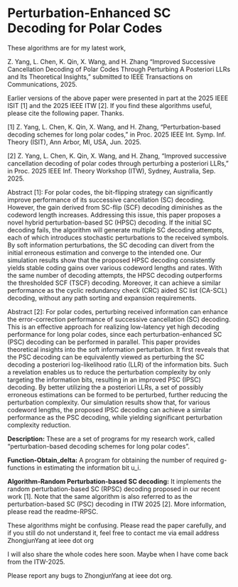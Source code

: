 # Perturbation-Enhanced SC Decoding for Polar Codes


These algorithms are for my latest work,


Z. Yang, L. Chen, K. Qin, X. Wang, and H. Zhang “Improved Successive Cancellation Decoding of Polar Codes Through Perturbing A Posteriori LLRs and Its Theoretical Insights,” submitted to IEEE Transactions on Communications, 2025.


Earlier versions of the above paper were presented in part at the 2025 IEEE ISIT [1] and the 2025 IEEE ITW [2]. If you find these algorithms useful, please cite the following paper. Thanks.


[1] Z. Yang, L. Chen, K. Qin, X. Wang, and H. Zhang, “Perturbation-based decoding schemes for long polar codes,” in Proc. 2025 IEEE Int. Symp. Inf. Theory (ISIT), Ann Arbor, MI, USA, Jun. 2025.

[2] Z. Yang, L. Chen, K. Qin, X. Wang, and H. Zhang, “Improved successive cancellation decoding of polar codes through perturbing a posteriori LLRs,” in Proc. 2025 IEEE Inf. Theory Workshop (ITW), Sydney, Australia, Sep. 2025.


Abstract [1]: For polar codes, the bit-flipping strategy can significantly improve performance of its successive cancellation (SC) decoding. However, the gain derived from SC-flip (SCF) decoding diminishes as the codeword length increases. Addressing this issue, this paper proposes a novel hybrid perturbation-based SC (HPSC) decoding. If the initial SC decoding fails, the algorithm will generate multiple SC decoding attempts, each of which introduces stochastic perturbations to the received symbols. By soft information perturbations, the SC decoding can divert from the initial erroneous estimation and converge to the intended one. Our simulation results show that the proposed HPSC decoding consistently yields stable coding gains over various codeword lengths and rates. With the same number of decoding attempts, the HPSC decoding outperforms the thresholded SCF (TSCF) decoding. Moreover, it can achieve a similar performance as the cyclic redundancy check (CRC) aided SC list (CA-SCL) decoding, without any path sorting and expansion requirements. 


Abstract [2]: For polar codes, perturbing received information can enhance the error-correction performance of successive cancellation (SC) decoding. This is an effective approach for realizing low-latency yet high decoding performance for long polar codes, since each perturbation-enhanced SC (PSC) decoding can be performed in parallel. This paper provides theoretical insights into the soft information perturbation. It first reveals that the PSC decoding can be equivalently viewed as perturbing the SC decoding a posteriori log-likelihood ratio (LLR) of the information bits. Such a revelation enables us to reduce the perturbation complexity by only targeting the information bits, resulting in an improved PSC (IPSC) decoding. By better utilizing the a posteriori LLRs, a set of possibly erroneous estimations can be formed to be perturbed, further reducing the perturbation complexity. Our simulation results show that, for various codeword lengths, the proposed IPSC decoding can achieve a similar performance as the PSC decoding, while yielding significant perturbation complexity reduction. 



**Description:** These are a set of programs for my research work, called “perturbation-based decoding schemes for long polar codes”.

**Function-Obtain_delta:** A program for obtaining the number of required g-functions in estimating the information bit u_i.

**Algorithm-Random Perturbation-based SC decoding:** It implements the random perturbation-based SC (RPSC) decoding proposed in our recent work [1]. Note that the same algorithm is also referred to as the perturbation-based SC (PSC) decoding in ITW 2025 [2]. More information, please read the readme-RPSC.

These algorithms might be confusing. Please read the paper carefully, and if you still do not understand it, feel free to contact me via email address ZhongjunYang at ieee dot org


I will also share the whole codes here soon. Maybe when I have come back from the ITW-2025.



Please report any bugs to ZhongjunYang at ieee dot org.
